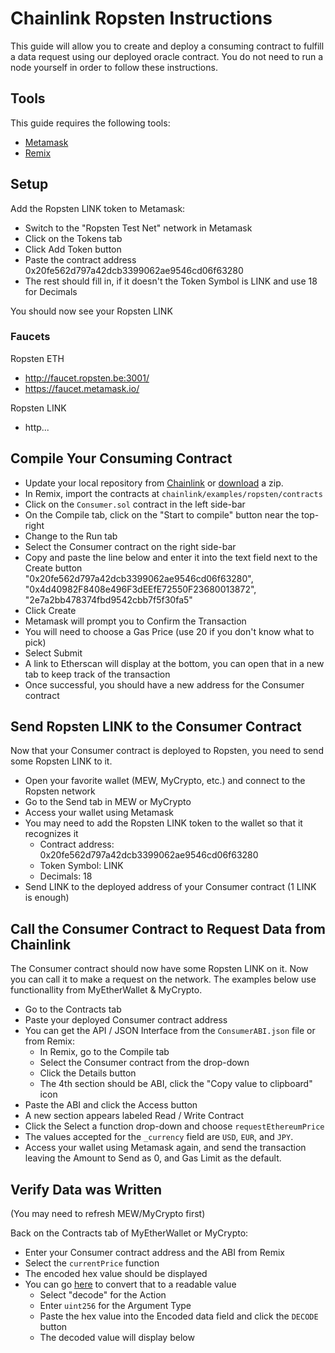 # Chainlink Ropsten Instructions

This guide will allow you to create and deploy a consuming contract to fulfill a data request using our deployed oracle contract. You do not need to run a node yourself in order to follow these instructions.

## Tools

This guide requires the following tools:

- [Metamask](https://metamask.io/)
- [Remix](https://remix.ethereum.org)

## Setup

Add the Ropsten LINK token to Metamask:

- Switch to the "Ropsten Test Net" network in Metamask
- Click on the Tokens tab
- Click Add Token button
- Paste the contract address 0x20fe562d797a42dcb3399062ae9546cd06f63280
- The rest should fill in, if it doesn't the Token Symbol is LINK and use 18 for Decimals

You should now see your Ropsten LINK

### Faucets

Ropsten ETH
- http://faucet.ropsten.be:3001/
- https://faucet.metamask.io/

Ropsten LINK
- http...

## Compile Your Consuming Contract

- Update your local repository from [Chainlink](https://github.com/smartcontractkit/chainlink) or [download](https://github.com/smartcontractkit/chainlink/archive/master.zip) a zip.
- In Remix, import the contracts at `chainlink/examples/ropsten/contracts`
- Click on the `Consumer.sol` contract in the left side-bar
- On the Compile tab, click on the "Start to compile" button near the top-right
- Change to the Run tab
- Select the Consumer contract on the right side-bar
- Copy and paste the line below and enter it into the text field next to the Create button <br>
    "0x20fe562d797a42dcb3399062ae9546cd06f63280", "0x4d40982F8408e496F3dEEfE72550F23680013872", "2e7a2bb478374fbd9542cbb7f5f30fa5"
- Click Create
- Metamask will prompt you to Confirm the Transaction
- You will need to choose a Gas Price (use 20 if you don't know what to pick)
- Select Submit
- A link to Etherscan will display at the bottom, you can open that in a new tab to keep track of the transaction
- Once successful, you should have a new address for the Consumer contract

## Send Ropsten LINK to the Consumer Contract

Now that your Consumer contract is deployed to Ropsten, you need to send some Ropsten LINK to it.

- Open your favorite wallet (MEW, MyCrypto, etc.) and connect to the Ropsten network
- Go to the Send tab in MEW or MyCrypto
- Access your wallet using Metamask
- You may need to add the Ropsten LINK token to the wallet so that it recognizes it
  - Contract address: 0x20fe562d797a42dcb3399062ae9546cd06f63280
  - Token Symbol: LINK
  - Decimals: 18
- Send LINK to the deployed address of your Consumer contract (1 LINK is enough)

## Call the Consumer Contract to Request Data from Chainlink

The Consumer contract should now have some Ropsten LINK on it. Now you can call it to make a request on the network. The examples below use functionallity from MyEtherWallet & MyCrypto.

- Go to the Contracts tab
- Paste your deployed Consumer contract address
- You can get the API / JSON Interface from the `ConsumerABI.json` file or from Remix:
  - In Remix, go to the Compile tab
  - Select the Consumer contract from the drop-down
  - Click the Details button
  - The 4th section should be ABI, click the "Copy value to clipboard" icon
- Paste the ABI and click the Access button
- A new section appears labeled Read / Write Contract
- Click the Select a function drop-down and choose `requestEthereumPrice`
- The values accepted for the `_currency` field are `USD`, `EUR`, and `JPY`.
- Access your wallet using Metamask again, and send the transaction leaving the Amount to Send as 0, and Gas Limit as the default.

## Verify Data was Written

(You may need to refresh MEW/MyCrypto first)

Back on the Contracts tab of MyEtherWallet or MyCrypto:

- Enter your Consumer contract address and the ABI from Remix
- Select the `currentPrice` function
- The encoded hex value should be displayed
- You can go [here](https://adibas03.github.io/online-ethereum-abi-encoder-decoder/#/decode) to convert that to a readable value
  - Select "decode" for the Action
  - Enter `uint256` for the Argument Type
  - Paste the hex value into the Encoded data field and click the `DECODE` button
  - The decoded value will display below
